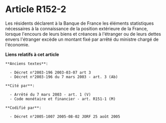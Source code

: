 # Article R152-2

Les résidents déclarent à la Banque de France les éléments statistiques nécessaires à la connaissance de la position
extérieure de la France, lorsque l'encours de leurs biens et créances à l'étranger ou de leurs dettes envers l'étranger
excède un montant fixé par arrêté du ministre chargé de l'économie.

**Liens relatifs à cet article**

	**Anciens textes**:

	  - Décret n°2003-196 2003-03-07 art 3
	  - Décret n°2003-196 du 7 mars 2003 - art. 3 (Ab)

	**Cité par**:

	  - Arrêté du 7 mars 2003 - art. 1 (V)
	  - Code monétaire et financier - art. R151-1 (M)

	**Codifié par**:

	  - Décret n°2005-1007 2005-08-02 JORF 25 août 2005
